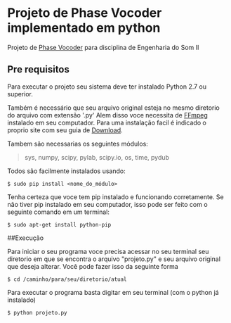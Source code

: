 # Projeto de Phase Vocoder implementado em python

Projeto de [Phase Vocoder] para disciplina de Engenharia do Som II

[Phase Vocoder]: https://en.wikipedia.org/wiki/Phase_vocoder

## Pre requisitos

Para executar o projeto seu sistema deve ter instalado Python 2.7 ou superior.

Também é necessário que seu arquivo original esteja no mesmo diretorio do arquivo com extensão '.py'
Alem disso voce necessita de [FFmpeg] instalado em seu computador.
Para uma instalação facil é indicado o proprio site com seu guia de [Download].

[FFmpeg]: https://ffmpeg.org/
[Download]: https://ffmpeg.org/download.html#get-sources

Tambem são necessarias os seguintes módulos:

>sys, numpy, scipy, pylab, scipy.io, os, time, pydub

Todos são facilmente instalados usando:

	
	$ sudo pip install <nome_do_módulo>

Tenha certeza que voce tem pip instalado e funcionando corretamente. Se não tiver pip instalado em seu computador, isso pode ser feito com o seguinte comando em um terminal:


	$ sudo apt-get install python-pip

##Execução

Para iniciar o seu programa voce precisa acessar no seu terminal seu diretorio em que se encontra o arquivo "projeto.py" e seu arquivo original que deseja alterar. Você pode fazer isso da seguinte forma



	$ cd /caminho/para/seu/diretorio/atual

Para executar o programa basta digitar em seu terminal (com o python já instalado)



	$ python projeto.py
